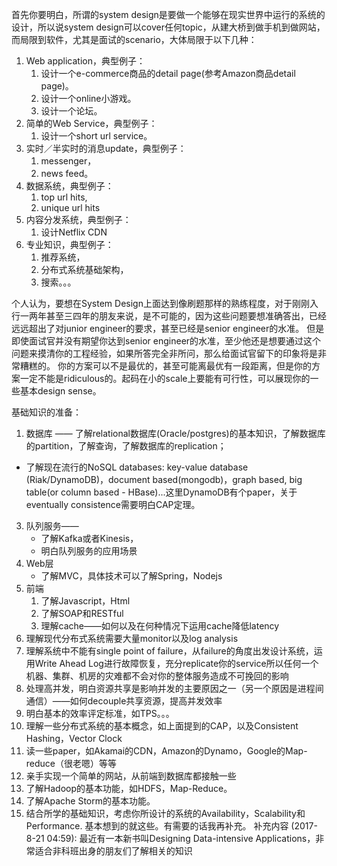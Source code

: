 首先你要明白，所谓的system design是要做一个能够在现实世界中运行的系统的设计，所以说system design可以cover任何topic，从建大桥到做手机到做网站，而局限到软件，尤其是面试的scenario，大体局限于以下几种：
1. Web application，典型例子：
	1. 设计一个e-commerce商品的detail page(参考Amazon商品detail page)。
	2. 设计一个online小游戏。
	3. 设计一个论坛。
2. 简单的Web Service，典型例子：
	1. 设计一个short url service。
3. 实时／半实时的消息update，典型例子：
	1. messenger，
	2. news feed。
4. 数据系统，典型例子：
	1. top url hits, 
	2. unique url hits
5. 内容分发系统，典型例子：
	1. 设计Netflix CDN
6. 专业知识，典型例子：
	1. 推荐系统，
	2. 分布式系统基础架构，
	3. 搜索。。。

个人认为，要想在System Design上面达到像刷题那样的熟练程度，对于刚刚入行一两年甚至三四年的朋友来说，是不可能的，因为这些问题要想准确答出，已经远远超出了对junior engineer的要求，甚至已经是senior engineer的水准。
但是即使面试官并没有期望你达到senior engineer的水准，至少他还是想要通过这个问题来摸清你的工程经验，如果所答完全非所问，那么给面试官留下的印象将是非常糟糕的。
你的方案可以不是最优的，甚至可能离最优有一段距离，但是你的方案一定不能是ridiculous的。起码在小的scale上要能有可行性，可以展现你的一些基本design sense。

基础知识的准备：
1. 数据库 —— 
了解relational数据库(Oracle/postgres)的基本知识，了解数据库的partition，了解查询，了解数据库的replication；
- 了解现在流行的NoSQL databases: key-value database (Riak/DynamoDB)，document based(mongodb)，graph based, big table(or column based - HBase)...这里DynamoDB有个paper，关于eventually consistence需要明白CAP定理。
3. 队列服务—— 
	- 了解Kafka或者Kinesis，
	- 明白队列服务的应用场景
5. Web层
	- 了解MVC，具体技术可以了解Spring，Nodejs
1. 前端
	1. 了解Javascript，Html
	2. 了解SOAP和RESTful
	3. 理解cache——如何以及在何种情况下运用cache降低latency
2. 理解现代分布式系统需要大量monitor以及log analysis
3. 理解系统中不能有single point of failure，从failure的角度出发设计系统，运用Write Ahead Log进行故障恢复，充分replicate你的service所以任何一个机器、集群、机房的灾难都不会对你的整体服务造成不可挽回的影响
4. 处理高并发，明白资源共享是影响并发的主要原因之一（另一个原因是进程间通信）——如何decouple共享资源，提高并发效率
5. 明白基本的效率评定标准，如TPS。。。
6. 理解一些分布式系统的基本概念，如上面提到的CAP，以及Consistent Hashing，Vector Clock
7. 读一些paper，如Akamai的CDN，Amazon的Dynamo，Google的Map-reduce（很老嗯）等等
8. 亲手实现一个简单的网站，从前端到数据库都接触一些
9. 了解Hadoop的基本功能，如HDFS，Map-Reduce。
10. 了解Apache Storm的基本功能。
11. 结合所学的基础知识，考虑你所设计的系统的Availability，Scalability和Performance.
基本想到的就这些。有需要的话我再补充。
补充内容 (2017-8-21 04:59):
最近有一本新书叫Designing Data-intensive Applications，非常适合非科班出身的朋友们了解相关的知识